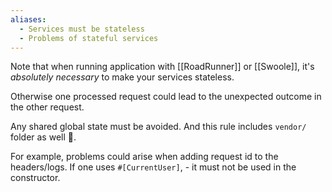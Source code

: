 ```yaml
---
aliases:
  - Services must be stateless
  - Problems of stateful services
---
```

Note that when running application with [[RoadRunner]] or [[Swoole]], it's *absolutely necessary* to make your services stateless. 

Otherwise one processed request could lead to the unexpected outcome in the other request.

Any shared global state must be avoided. And this rule includes `vendor/` folder as well 👀. 

For example, problems could arise when adding request id to the headers/logs. If one uses `#[CurrentUser]`, - it must not be used in the constructor.